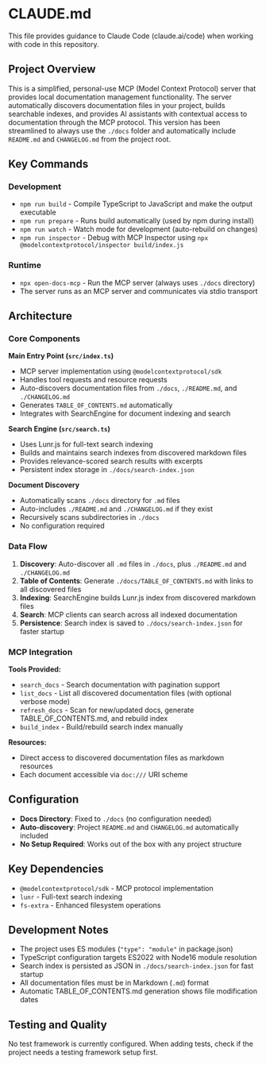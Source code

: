 # CLAUDE.md

This file provides guidance to Claude Code (claude.ai/code) when working with code in this repository.

## Project Overview

This is a simplified, personal-use MCP (Model Context Protocol) server that provides local documentation management functionality. The server automatically discovers documentation files in your project, builds searchable indexes, and provides AI assistants with contextual access to documentation through the MCP protocol. This version has been streamlined to always use the `./docs` folder and automatically include `README.md` and `CHANGELOG.md` from the project root.

## Key Commands

### Development
- `npm run build` - Compile TypeScript to JavaScript and make the output executable
- `npm run prepare` - Runs build automatically (used by npm during install)
- `npm run watch` - Watch mode for development (auto-rebuild on changes)
- `npm run inspector` - Debug with MCP Inspector using `npx @modelcontextprotocol/inspector build/index.js`

### Runtime
- `npx open-docs-mcp` - Run the MCP server (always uses `./docs` directory)
- The server runs as an MCP server and communicates via stdio transport

## Architecture

### Core Components

**Main Entry Point (`src/index.ts`)**
- MCP server implementation using `@modelcontextprotocol/sdk`
- Handles tool requests and resource requests
- Auto-discovers documentation files from `./docs`, `./README.md`, and `./CHANGELOG.md`
- Generates `TABLE_OF_CONTENTS.md` automatically
- Integrates with SearchEngine for document indexing and search

**Search Engine (`src/search.ts`)**
- Uses Lunr.js for full-text search indexing
- Builds and maintains search indexes from discovered markdown files
- Provides relevance-scored search results with excerpts
- Persistent index storage in `./docs/search-index.json`

**Document Discovery**
- Automatically scans `./docs` directory for `.md` files
- Auto-includes `./README.md` and `./CHANGELOG.md` if they exist
- Recursively scans subdirectories in `./docs`
- No configuration required

### Data Flow

1. **Discovery**: Auto-discover all `.md` files in `./docs`, plus `./README.md` and `./CHANGELOG.md`
2. **Table of Contents**: Generate `./docs/TABLE_OF_CONTENTS.md` with links to all discovered files
3. **Indexing**: SearchEngine builds Lunr.js index from discovered markdown files
4. **Search**: MCP clients can search across all indexed documentation
5. **Persistence**: Search index is saved to `./docs/search-index.json` for faster startup

### MCP Integration

**Tools Provided:**
- `search_docs` - Search documentation with pagination support
- `list_docs` - List all discovered documentation files (with optional verbose mode)
- `refresh_docs` - Scan for new/updated docs, generate TABLE_OF_CONTENTS.md, and rebuild index
- `build_index` - Build/rebuild search index manually

**Resources:**
- Direct access to discovered documentation files as markdown resources
- Each document accessible via `doc:///` URI scheme

## Configuration

- **Docs Directory**: Fixed to `./docs` (no configuration needed)
- **Auto-discovery**: Project `README.md` and `CHANGELOG.md` automatically included
- **No Setup Required**: Works out of the box with any project structure

## Key Dependencies

- `@modelcontextprotocol/sdk` - MCP protocol implementation
- `lunr` - Full-text search indexing
- `fs-extra` - Enhanced filesystem operations

## Development Notes

- The project uses ES modules (`"type": "module"` in package.json)
- TypeScript configuration targets ES2022 with Node16 module resolution
- Search index is persisted as JSON in `./docs/search-index.json` for fast startup
- All documentation files must be in Markdown (`.md`) format
- Automatic TABLE_OF_CONTENTS.md generation shows file modification dates

## Testing and Quality

No test framework is currently configured. When adding tests, check if the project needs a testing framework setup first.